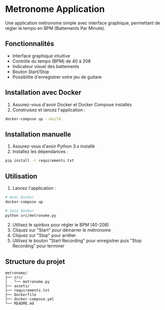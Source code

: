 # Metronome Application

Une application métronome simple avec interface graphique, permettant de régler le tempo en BPM (Battements Par Minute).

## Fonctionnalités

- Interface graphique intuitive
- Contrôle du tempo (BPM) de 40 à 208
- Indicateur visuel des battements
- Bouton Start/Stop
- Possibilite d'enregistrer votre jeu de guitare

## Installation avec Docker

1. Assurez-vous d'avoir Docker et Docker Compose installés
2. Construisez et lancez l'application :
```bash
docker-compose up --build
```

## Installation manuelle

1. Assurez-vous d'avoir Python 3.x installé
2. Installez les dépendances :
```bash
pip install -r requirements.txt
```

## Utilisation

1. Lancez l'application :
```bash
# Avec Docker
docker-compose up

# Sans Docker
python src/metronome.py
```

2. Utilisez le spinbox pour régler le BPM (40-208)
3. Cliquez sur "Start" pour démarrer le métronome
4. Cliquez sur "Stop" pour arrêter
5. Utilisez le bouton "Start Recording" pour enregistrer puis "Stop Recording" pour terminer

## Structure du projet

```
metronome/
├── src/
│   └── metronome.py
├── assets/
├── requirements.txt
├── Dockerfile
├── docker-compose.yml
└── README.md
```
